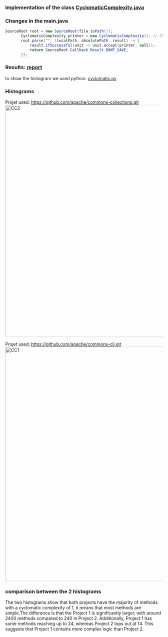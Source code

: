 ### Implementation of the class [CyclomaticComplexity.java](./CyclomaticComplexity.java) 

### Changes in the main.java
```java
SourceRoot root = new SourceRoot(file.toPath());
       CyclomaticComplexity printer = new CyclomaticComplexity(); // Change
       root.parse("", (localPath, absolutePath, result) -> {
           result.ifSuccessful(unit -> unit.accept(printer, null));
           return SourceRoot.Callback.Result.DONT_SAVE;
       });
```

### Results: [report](./cyclomatic-complexity-report.csv) 
to show the histogram we used python: [cyclomatic.py](./cyclomatic.py) 

### Histograms
Projet used:
https://github.com/apache/commons-collections.git
<img width="742" alt="CC2" src="https://github.com/user-attachments/assets/eb48e67d-a2d1-430c-b350-f1b45af13632">

Projet used:
https://github.com/apache/commons-cli.git
<img width="749" alt="CC1" src="https://github.com/user-attachments/assets/817f82b8-c282-403e-af42-b72247a16864">

### comparison between the 2 histograms
The two histograms show that both projects have the majority of methods with a cyclomatic complexity of 1, it means that most methods are simple.The difference is that the Project 1 is significantly larger, with around 2400 methods compared to 240 in Project 2. Additionally, Project 1 has some methods reaching up to 24, whereas Project 2 tops out at 14. This suggests that Project 1 contains more complex logic than Project 2.
